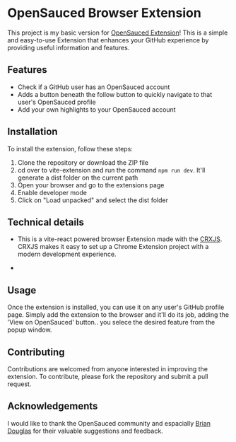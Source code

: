 
# OpenSauced Browser Extension

This project is my basic version for [OpenSauced Extension](https://github.com/open-sauced/browser-extensions/)! This is a simple and easy-to-use Extension that enhances your GitHub experience by providing useful information and features.

## Features

- Check if a GitHub user has an OpenSauced account
- Adds a button beneath the follow button to quickly navigate to that user's OpenSauced profile
- Add your own highlights to your OpenSauced account

## Installation

To install the extension, follow these steps:

1. Clone the repository or download the ZIP file
2. cd over to vite-extension and run the command `npm run dev`. It'll generate a dist folder on the current path 
2. Open your browser and go to the extensions page
3. Enable developer mode
4. Click on "Load unpacked" and select the dist folder

## Technical details

- This is a vite-react powered browser Extension made with the [CRXJS](https://crxjs.dev/vite-plugin/getting-started/vanilla-js/create-project). CRXJS makes it easy to set up a Chrome Extension project with a modern development experience. 

- 

## Usage

Once the extension is installed, you can use it on any user's GitHub profile page. Simply add the extension to the browser and it'll do its job, adding the 'View on OpenSauced' button.. you selece the desired feature from the popup window.

## Contributing

Contributions are welcomed from anyone interested in improving the extension. To contribute, please fork the repository and submit a pull request.

## Acknowledgements

I would like to thank the OpenSauced community and espacially [Brian Douglas](https://github.com/bdougie) for their valuable suggestions and feedback.
